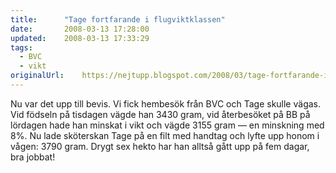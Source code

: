 ```yaml
---
title:		"Tage fortfarande i flugviktklassen"
date:		2008-03-13 17:28:00
updated:	2008-03-13 17:33:29
tags: 
  - BVC
  - vikt	
originalUrl:	https://nejtupp.blogspot.com/2008/03/tage-fortfarande-i-flugviktklassen.html
---
```


Nu var det upp till bevis. Vi fick hembesök från BVC och Tage skulle vägas. Vid födseln på tisdagen vägde han 3430 gram, vid återbesöket på BB på lördagen hade han minskat i vikt och vägde 3155 gram — en minskning med 8%. Nu lade sköterskan Tage på en filt med handtag och lyfte upp honom i vågen: 3790 gram. Drygt sex hekto har han alltså gått upp på fem dagar, bra jobbat!
<!-- no comments on this post -->